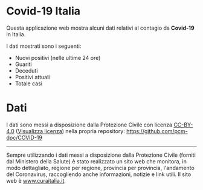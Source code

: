 # Covid-19 Italia

Questa applicazione web mostra alcuni dati relativi al contagio da <strong>Covid-19</strong> in Italia.

I dati mostrati sono i seguenti:

- Nuovi positivi (nelle ultime 24 ore)
- Guariti
- Deceduti
- Positivi attuali
- Totale casi

# Dati

I dati sono messi a disposizione dalla Protezione Civile con licenza <a href="https://creativecommons.org/licenses/by/4.0/deed.it">CC-BY-4.0</a> (<a href="https://github.com/pcm-dpc/COVID-19/blob/master/LICENSE">Visualizza licenza</a>) nella propria repository: https://github.com/pcm-dpc/COVID-19

---

Sempre utilizzando i dati messi a disposizione dalla Protezione Civile (forniti dal Ministero della Salute) è stato realizzato un sito web che monitora, in modo dettagliato, regione per regione, provincia per provincia, l'andamento del Coronavirus, raccogliendo anche informazioni, notizie e link utili. Il sito web è www.curaitalia.it.

